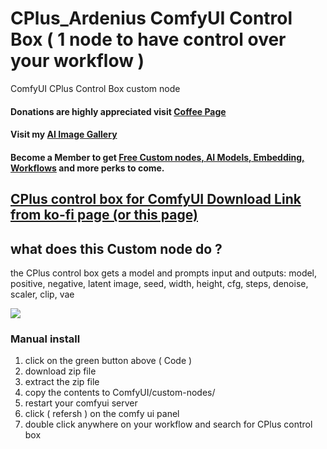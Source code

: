 # CPlus_Ardenius ComfyUI Control Box ( 1 node to have control over your workflow )
ComfyUI CPlus Control Box custom node
#### Donations are highly appreciated visit [Coffee Page](https://ko-fi.com/ardenius) 
#### Visit my [AI Image Gallery](https://ko-fi.com/ardenius/gallery)
#### Become a Member to get [Free Custom nodes, AI Models, Embedding, Workflows](https://ko-fi.com/ardenius/tiers) and more perks to come. 

## [CPlus control box for ComfyUI Download Link from ko-fi page (or this page)](https://ko-fi.com/s/2e67e2ae70)
## what does this Custom node do ?
the CPlus control box gets a model and prompts input and outputs:
model, positive, negative, latent image, seed, width, height, cfg, steps, denoise, scaler, clip, vae

![](https://storage.ko-fi.com/cdn/useruploads/display/6f0dddf9-0697-4ef0-a772-2f189e0de6e2_comfyui_cplus_control_box.jpg)

### Manual install
1. click on the green button above ( Code )
2. download zip file
3. extract the zip file
4. copy the contents to ComfyUI/custom-nodes/ 
5. restart your comfyui server
6. click ( refersh ) on the comfy ui panel
7. double click anywhere on your workflow and search for CPlus control box 
